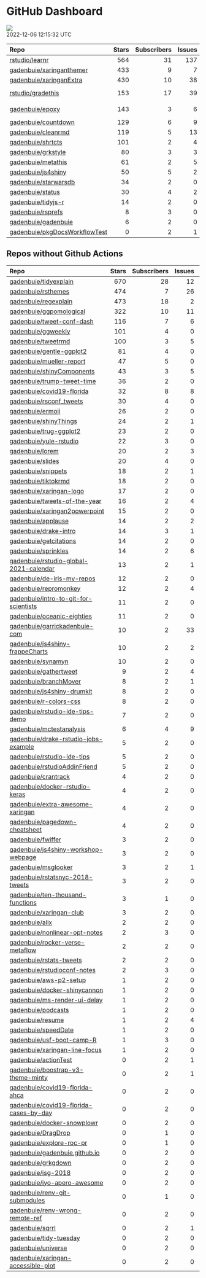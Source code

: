 GitHub Dashboard
================

![](https://github.com/gadenbuie/status/workflows/Render%20Status/badge.svg)  
2022-12-06 12:15:32 UTC

| Repo                                                                              | Stars | Subscribers | Issues | Forks | Status                                                                                                                                                                                                                                                                                                                                                                                                                              | Commit                                                                                                                                                                                       |
|:----------------------------------------------------------------------------------|------:|------------:|-------:|------:|:------------------------------------------------------------------------------------------------------------------------------------------------------------------------------------------------------------------------------------------------------------------------------------------------------------------------------------------------------------------------------------------------------------------------------------|:---------------------------------------------------------------------------------------------------------------------------------------------------------------------------------------------|
| [rstudio/learnr](https://github.com/rstudio/learnr)                               |   564 |          31 |    137 |   226 | [![](https://github.com/rstudio/learnr/workflows/R-CMD-check/badge.svg)](https://github.com/rstudio/learnr/actions/runs/3423117091) [![](https://github.com/rstudio/learnr/workflows/pkgdown/badge.svg)](https://github.com/rstudio/learnr/actions/runs/3423117096)                                                                                                                                                                 | <a href="https://github.com/rstudio/learnr/commit/cb378b274f75568ea0649ce855a752a121d70d77" title="Increment version number to 0.11.2.9000">cb378b</a>                                       |
| [gadenbuie/xaringanthemer](https://github.com/gadenbuie/xaringanthemer)           |   433 |           9 |      7 |    25 | [![](https://github.com/gadenbuie/xaringanthemer/workflows/R-CMD-check/badge.svg)](https://github.com/gadenbuie/xaringanthemer/actions/runs/2896369407) [![](https://github.com/gadenbuie/xaringanthemer/workflows/Package%20Maintenance/badge.svg)](https://github.com/gadenbuie/xaringanthemer/actions/runs/2896369421)                                                                                                           | <a href="https://github.com/gadenbuie/xaringanthemer/commit/85091cd16af5a938b6d927ff5f6b0fe990ee0e63" title="v0.4.2">85091c</a>                                                              |
| [gadenbuie/xaringanExtra](https://github.com/gadenbuie/xaringanExtra)             |   430 |          10 |     38 |    35 | [![](https://github.com/gadenbuie/xaringanExtra/workflows/tic/badge.svg)](https://github.com/gadenbuie/xaringanExtra/actions/runs/3617449197)                                                                                                                                                                                                                                                                                       | <a href="https://github.com/gadenbuie/xaringanExtra/commit/5ebc3f05143ba3f199f63c0ce7e37778115ebb4b" title="v0.7.0 (#180)">5ebc3f</a>                                                        |
| [rstudio/gradethis](https://github.com/rstudio/gradethis)                         |   153 |          17 |     39 |    40 | [![](https://github.com/rstudio/gradethis/workflows/R-CMD-check/badge.svg)](https://github.com/rstudio/gradethis/actions/runs/3333729000) [![](https://github.com/rstudio/gradethis/workflows/Package%20Maintenance/badge.svg)](https://github.com/rstudio/gradethis/actions/runs/3333729029) [![](https://github.com/rstudio/gradethis/workflows/pkgdown/badge.svg)](https://github.com/rstudio/gradethis/actions/runs/3333729001) | <a href="https://github.com/rstudio/gradethis/commit/bd5047b55bdcad6138e212df30f1065071b01ad9" title="Avoid duplication of hint for failing grades in `grade_this_code()` (#325)">bd5047</a> |
| [gadenbuie/epoxy](https://github.com/gadenbuie/epoxy)                             |   143 |           3 |      6 |     7 | [![](https://github.com/gadenbuie/epoxy/workflows/Package%20Maintenance/badge.svg)](https://github.com/gadenbuie/epoxy/actions/runs/2943012440) [![](https://github.com/gadenbuie/epoxy/workflows/R-CMD-check/badge.svg)](https://github.com/gadenbuie/epoxy/actions/runs/2943012432) [![](https://github.com/gadenbuie/epoxy/workflows/pkgdown/badge.svg)](https://github.com/gadenbuie/epoxy/actions/runs/2943012426)             | <a href="https://github.com/gadenbuie/epoxy/commit/6af551fda1a16e8e25671f7a5e8f794869d92837" title="chore: use CRAN release of `and` (#48)">6af551</a>                                       |
| [gadenbuie/countdown](https://github.com/gadenbuie/countdown)                     |   129 |           6 |      9 |    11 | [![](https://github.com/gadenbuie/countdown/workflows/R-CMD-check/badge.svg)](https://github.com/gadenbuie/countdown/actions/runs/2894811247)                                                                                                                                                                                                                                                                                       | <a href="https://github.com/gadenbuie/countdown/commit/ed61a5a97ea596ad1538baeca1887a8c8a8300be" title="docs: Update readme install instructions">ed61a5</a>                                 |
| [gadenbuie/cleanrmd](https://github.com/gadenbuie/cleanrmd)                       |   119 |           5 |     13 |     4 | [![](https://github.com/gadenbuie/cleanrmd/workflows/Package%20Maintenance/badge.svg)](https://github.com/gadenbuie/cleanrmd/actions/runs/2496648519) [![](https://github.com/gadenbuie/cleanrmd/workflows/R-CMD-check/badge.svg)](https://github.com/gadenbuie/cleanrmd/actions/runs/2496648483)                                                                                                                                   | <a href="https://github.com/gadenbuie/cleanrmd/commit/e7657526ef8a333f210dcc1f62932b9f296073df" title="docs: Fix <meta> links to pkg docs">e76575</a>                                        |
| [gadenbuie/shrtcts](https://github.com/gadenbuie/shrtcts)                         |   101 |           2 |      4 |     4 | [![](https://github.com/gadenbuie/shrtcts/workflows/tic/badge.svg)](https://github.com/gadenbuie/shrtcts/actions/runs/3616878349)                                                                                                                                                                                                                                                                                                   | <a href="https://github.com/gadenbuie/shrtcts/commit/12ef67f860ede6e8989abbaeca9147cc73cc3877" title="v0.1.2">12ef67</a>                                                                     |
| [gadenbuie/grkstyle](https://github.com/gadenbuie/grkstyle)                       |    80 |           3 |      3 |    12 | [![](https://github.com/gadenbuie/grkstyle/workflows/R-CMD-check/badge.svg)](https://github.com/gadenbuie/grkstyle/actions/runs/2800870453)                                                                                                                                                                                                                                                                                         | <a href="https://github.com/gadenbuie/grkstyle/commit/2dac4d789cf6db339deaf53e6d20f9262ed3fbb9" title="getOptions --> getOption (#9)">2dac4d</a>                                             |
| [gadenbuie/metathis](https://github.com/gadenbuie/metathis)                       |    61 |           2 |      5 |     3 | [![](https://github.com/gadenbuie/metathis/workflows/R-CMD-check/badge.svg)](https://github.com/gadenbuie/metathis/actions/runs/3616899961) [![](https://github.com/gadenbuie/metathis/workflows/pkgdown/badge.svg)](https://github.com/gadenbuie/metathis/actions/runs/2841200648)                                                                                                                                                 | <a href="https://github.com/gadenbuie/metathis/commit/ec21f8da7e45268d0b8dbec11aadadbd0686df09" title="docs: Redocument with roxygen2 7.2.1">ec21f8</a>                                      |
| [gadenbuie/js4shiny](https://github.com/gadenbuie/js4shiny)                       |    50 |           5 |      2 |     2 | [![](https://github.com/gadenbuie/js4shiny/workflows/tic/badge.svg)](https://github.com/gadenbuie/js4shiny/actions/runs/3616870405)                                                                                                                                                                                                                                                                                                 | <a href="https://github.com/gadenbuie/js4shiny/commit/e7d2e9b55032452f532c8dc9ad069edd16b811ed" title="Match pkgdown docs to my site styles (#21)">e7d2e9</a>                                |
| [gadenbuie/starwarsdb](https://github.com/gadenbuie/starwarsdb)                   |    34 |           2 |      0 |     2 | [![](https://github.com/gadenbuie/starwarsdb/workflows/tic/badge.svg)](https://github.com/gadenbuie/starwarsdb/actions/runs/3618487966)                                                                                                                                                                                                                                                                                             | <a href="https://github.com/gadenbuie/starwarsdb/commit/b6339df02e2a2394120ddf36d74b746d1f141f33" title="Update {tic} badge in README (#5)">b6339d</a>                                       |
| [gadenbuie/status](https://github.com/gadenbuie/status)                           |    30 |           4 |      2 |     6 | [![](https://github.com/gadenbuie/status/workflows/Render%20Status/badge.svg)](https://github.com/gadenbuie/status/actions/runs/3629392632)                                                                                                                                                                                                                                                                                         | <a href="https://github.com/gadenbuie/status/commit/2fd36deb8690509ead8eb18aa84a6959f1f90009" title="[status] 2022-12-05 12:17:44 UTC">2fd36d</a>                                            |
| [gadenbuie/tidyjs-r](https://github.com/gadenbuie/tidyjs-r)                       |    14 |           2 |      0 |     1 | [![](https://github.com/gadenbuie/tidyjs-r/workflows/.github/workflows/update-tidyjs.yaml/badge.svg)](https://github.com/gadenbuie/tidyjs-r/actions/runs/3616004340)                                                                                                                                                                                                                                                                | <a href="https://github.com/gadenbuie/tidyjs-r/commit/6f9bc76fa2b6c0bd123950d49bc25155123098e9" title="v2.5.2">6f9bc7</a>                                                                    |
| [gadenbuie/rsprefs](https://github.com/gadenbuie/rsprefs)                         |     8 |           3 |      0 |     0 | [![](https://github.com/gadenbuie/rsprefs/workflows/R-CMD-check/badge.svg)](https://github.com/gadenbuie/rsprefs/actions/runs/3329511543) [![](https://github.com/gadenbuie/rsprefs/workflows/pkgdown/badge.svg)](https://github.com/gadenbuie/rsprefs/actions/runs/3329511560)                                                                                                                                                     | <a href="https://github.com/gadenbuie/rsprefs/commit/36a573b4f36cdf72b6ca212e5688dbbde4932803" title="Re-document">36a573</a>                                                                |
| [gadenbuie/gadenbuie](https://github.com/gadenbuie/gadenbuie)                     |     6 |           2 |      0 |     6 | [![](https://github.com/gadenbuie/gadenbuie/workflows/Metrics/badge.svg)](https://github.com/gadenbuie/gadenbuie/actions/runs/3628992293)                                                                                                                                                                                                                                                                                           | <a href="https://github.com/gadenbuie/gadenbuie/commit/56d1bdd3c8e47b8947282673a064de79f1b486c2" title="Update github-metrics.svg - [Skip GitHub Action]">56d1bd</a>                         |
| [gadenbuie/pkgDocsWorkflowTest](https://github.com/gadenbuie/pkgDocsWorkflowTest) |     0 |           2 |      1 |     0 | [![](https://github.com/gadenbuie/pkgDocsWorkflowTest/workflows/pkgdown/badge.svg)](https://github.com/gadenbuie/pkgDocsWorkflowTest/actions/runs/2183678548)                                                                                                                                                                                                                                                                       | <a href="https://github.com/gadenbuie/pkgDocsWorkflowTest/commit/ea84ec2d65abc5b1c640e54d029111f2b9832402" title="test rmarkdon situation">ea84ec</a>                                        |

## Repos without Github Actions

| Repo                                                                                                | Stars | Subscribers | Issues | Forks |
|:----------------------------------------------------------------------------------------------------|------:|------------:|-------:|------:|
| [gadenbuie/tidyexplain](https://github.com/gadenbuie/tidyexplain)                                   |   670 |          28 |     12 |   121 |
| [gadenbuie/rsthemes](https://github.com/gadenbuie/rsthemes)                                         |   474 |           7 |     26 |    39 |
| [gadenbuie/regexplain](https://github.com/gadenbuie/regexplain)                                     |   473 |          18 |      2 |    24 |
| [gadenbuie/ggpomological](https://github.com/gadenbuie/ggpomological)                               |   322 |          10 |     11 |    21 |
| [gadenbuie/tweet-conf-dash](https://github.com/gadenbuie/tweet-conf-dash)                           |   116 |           7 |      6 |    74 |
| [gadenbuie/ggweekly](https://github.com/gadenbuie/ggweekly)                                         |   101 |           4 |      0 |    10 |
| [gadenbuie/tweetrmd](https://github.com/gadenbuie/tweetrmd)                                         |   100 |           3 |      5 |    13 |
| [gadenbuie/gentle-ggplot2](https://github.com/gadenbuie/gentle-ggplot2)                             |    81 |           4 |      0 |    19 |
| [gadenbuie/mueller-report](https://github.com/gadenbuie/mueller-report)                             |    47 |           5 |      0 |    26 |
| [gadenbuie/shinyComponents](https://github.com/gadenbuie/shinyComponents)                           |    43 |           3 |      5 |     4 |
| [gadenbuie/trump-tweet-time](https://github.com/gadenbuie/trump-tweet-time)                         |    36 |           2 |      0 |     0 |
| [gadenbuie/covid19-florida](https://github.com/gadenbuie/covid19-florida)                           |    32 |           8 |      8 |     9 |
| [gadenbuie/rsconf_tweets](https://github.com/gadenbuie/rsconf_tweets)                               |    30 |           4 |      0 |    13 |
| [gadenbuie/ermoji](https://github.com/gadenbuie/ermoji)                                             |    26 |           2 |      0 |     0 |
| [gadenbuie/shinyThings](https://github.com/gadenbuie/shinyThings)                                   |    24 |           2 |      1 |     3 |
| [gadenbuie/trug-ggplot2](https://github.com/gadenbuie/trug-ggplot2)                                 |    23 |           2 |      0 |     7 |
| [gadenbuie/yule-rstudio](https://github.com/gadenbuie/yule-rstudio)                                 |    22 |           3 |      0 |     9 |
| [gadenbuie/lorem](https://github.com/gadenbuie/lorem)                                               |    20 |           2 |      3 |     2 |
| [gadenbuie/slides](https://github.com/gadenbuie/slides)                                             |    20 |           4 |      0 |    14 |
| [gadenbuie/snippets](https://github.com/gadenbuie/snippets)                                         |    18 |           2 |      1 |     6 |
| [gadenbuie/tiktokrmd](https://github.com/gadenbuie/tiktokrmd)                                       |    18 |           2 |      0 |     0 |
| [gadenbuie/xaringan-logo](https://github.com/gadenbuie/xaringan-logo)                               |    17 |           2 |      0 |    17 |
| [gadenbuie/tweets-of-the-year](https://github.com/gadenbuie/tweets-of-the-year)                     |    16 |           2 |      4 |     2 |
| [gadenbuie/xaringan2powerpoint](https://github.com/gadenbuie/xaringan2powerpoint)                   |    15 |           2 |      0 |     0 |
| [gadenbuie/applause](https://github.com/gadenbuie/applause)                                         |    14 |           2 |      2 |     1 |
| [gadenbuie/drake-intro](https://github.com/gadenbuie/drake-intro)                                   |    14 |           3 |      1 |     5 |
| [gadenbuie/getcitations](https://github.com/gadenbuie/getcitations)                                 |    14 |           2 |      0 |     4 |
| [gadenbuie/sprinkles](https://github.com/gadenbuie/sprinkles)                                       |    14 |           2 |      6 |     1 |
| [gadenbuie/rstudio-global-2021-calendar](https://github.com/gadenbuie/rstudio-global-2021-calendar) |    13 |           2 |      1 |     4 |
| [gadenbuie/de-iris-my-repos](https://github.com/gadenbuie/de-iris-my-repos)                         |    12 |           2 |      0 |     0 |
| [gadenbuie/repromonkey](https://github.com/gadenbuie/repromonkey)                                   |    12 |           2 |      4 |     0 |
| [gadenbuie/intro-to-git-for-scientists](https://github.com/gadenbuie/intro-to-git-for-scientists)   |    11 |           2 |      0 |     2 |
| [gadenbuie/oceanic-eighties](https://github.com/gadenbuie/oceanic-eighties)                         |    11 |           2 |      0 |     5 |
| [gadenbuie/garrickadenbuie-com](https://github.com/gadenbuie/garrickadenbuie-com)                   |    10 |           2 |     33 |     5 |
| [gadenbuie/js4shiny-frappeCharts](https://github.com/gadenbuie/js4shiny-frappeCharts)               |    10 |           2 |      2 |     3 |
| [gadenbuie/synamyn](https://github.com/gadenbuie/synamyn)                                           |    10 |           2 |      0 |     0 |
| [gadenbuie/gathertweet](https://github.com/gadenbuie/gathertweet)                                   |     9 |           2 |      4 |     2 |
| [gadenbuie/branchMover](https://github.com/gadenbuie/branchMover)                                   |     8 |           2 |      1 |     2 |
| [gadenbuie/js4shiny-drumkit](https://github.com/gadenbuie/js4shiny-drumkit)                         |     8 |           2 |      0 |     1 |
| [gadenbuie/r-colors-css](https://github.com/gadenbuie/r-colors-css)                                 |     8 |           2 |      0 |     2 |
| [gadenbuie/rstudio-ide-tips-demo](https://github.com/gadenbuie/rstudio-ide-tips-demo)               |     7 |           2 |      0 |     2 |
| [gadenbuie/mctestanalysis](https://github.com/gadenbuie/mctestanalysis)                             |     6 |           4 |      9 |     2 |
| [gadenbuie/drake-rstudio-jobs-example](https://github.com/gadenbuie/drake-rstudio-jobs-example)     |     5 |           2 |      0 |     0 |
| [gadenbuie/rstudio-ide-tips](https://github.com/gadenbuie/rstudio-ide-tips)                         |     5 |           2 |      0 |     1 |
| [gadenbuie/rstudioAddinFriend](https://github.com/gadenbuie/rstudioAddinFriend)                     |     5 |           2 |      0 |     0 |
| [gadenbuie/crantrack](https://github.com/gadenbuie/crantrack)                                       |     4 |           2 |      0 |     1 |
| [gadenbuie/docker-rstudio-keras](https://github.com/gadenbuie/docker-rstudio-keras)                 |     4 |           2 |      0 |     1 |
| [gadenbuie/extra-awesome-xaringan](https://github.com/gadenbuie/extra-awesome-xaringan)             |     4 |           2 |      0 |     3 |
| [gadenbuie/pagedown-cheatsheet](https://github.com/gadenbuie/pagedown-cheatsheet)                   |     4 |           2 |      0 |     0 |
| [gadenbuie/fwiffer](https://github.com/gadenbuie/fwiffer)                                           |     3 |           2 |      0 |     0 |
| [gadenbuie/js4shiny-workshop-webpage](https://github.com/gadenbuie/js4shiny-workshop-webpage)       |     3 |           2 |      0 |     5 |
| [gadenbuie/msglooker](https://github.com/gadenbuie/msglooker)                                       |     3 |           2 |      1 |     0 |
| [gadenbuie/rstatsnyc-2018-tweets](https://github.com/gadenbuie/rstatsnyc-2018-tweets)               |     3 |           2 |      0 |     0 |
| [gadenbuie/ten-thousand-functions](https://github.com/gadenbuie/ten-thousand-functions)             |     3 |           1 |      0 |     0 |
| [gadenbuie/xaringan-club](https://github.com/gadenbuie/xaringan-club)                               |     3 |           2 |      0 |     0 |
| [gadenbuie/alix](https://github.com/gadenbuie/alix)                                                 |     2 |           2 |      0 |     0 |
| [gadenbuie/nonlinear-opt-notes](https://github.com/gadenbuie/nonlinear-opt-notes)                   |     2 |           3 |      0 |     3 |
| [gadenbuie/rocker-verse-metaflow](https://github.com/gadenbuie/rocker-verse-metaflow)               |     2 |           2 |      0 |     0 |
| [gadenbuie/rstats-tweets](https://github.com/gadenbuie/rstats-tweets)                               |     2 |           2 |      0 |     0 |
| [gadenbuie/rstudioconf-notes](https://github.com/gadenbuie/rstudioconf-notes)                       |     2 |           3 |      0 |     0 |
| [gadenbuie/aws-p2-setup](https://github.com/gadenbuie/aws-p2-setup)                                 |     1 |           2 |      0 |     0 |
| [gadenbuie/docker-shinycannon](https://github.com/gadenbuie/docker-shinycannon)                     |     1 |           2 |      0 |     0 |
| [gadenbuie/ms-render-ui-delay](https://github.com/gadenbuie/ms-render-ui-delay)                     |     1 |           2 |      0 |     0 |
| [gadenbuie/podcasts](https://github.com/gadenbuie/podcasts)                                         |     1 |           2 |      0 |     0 |
| [gadenbuie/resume](https://github.com/gadenbuie/resume)                                             |     1 |           2 |      4 |     0 |
| [gadenbuie/speedDate](https://github.com/gadenbuie/speedDate)                                       |     1 |           2 |      0 |     1 |
| [gadenbuie/usf-boot-camp-R](https://github.com/gadenbuie/usf-boot-camp-R)                           |     1 |           3 |      0 |     3 |
| [gadenbuie/xaringan-line-focus](https://github.com/gadenbuie/xaringan-line-focus)                   |     1 |           2 |      0 |     0 |
| [gadenbuie/actionTest](https://github.com/gadenbuie/actionTest)                                     |     0 |           2 |      1 |     0 |
| [gadenbuie/boostrap-v3-theme-minty](https://github.com/gadenbuie/boostrap-v3-theme-minty)           |     0 |           2 |      1 |     1 |
| [gadenbuie/covid19-florida-ahca](https://github.com/gadenbuie/covid19-florida-ahca)                 |     0 |           2 |      0 |     0 |
| [gadenbuie/covid19-florida-cases-by-day](https://github.com/gadenbuie/covid19-florida-cases-by-day) |     0 |           2 |      0 |     0 |
| [gadenbuie/docker-snowplowr](https://github.com/gadenbuie/docker-snowplowr)                         |     0 |           2 |      0 |     0 |
| [gadenbuie/DragDrop](https://github.com/gadenbuie/DragDrop)                                         |     0 |           1 |      0 |     0 |
| [gadenbuie/explore-roc-pr](https://github.com/gadenbuie/explore-roc-pr)                             |     0 |           1 |      0 |     0 |
| [gadenbuie/gadenbuie.github.io](https://github.com/gadenbuie/gadenbuie.github.io)                   |     0 |           2 |      0 |     0 |
| [gadenbuie/grkgdown](https://github.com/gadenbuie/grkgdown)                                         |     0 |           2 |      0 |     0 |
| [gadenbuie/isg-2018](https://github.com/gadenbuie/isg-2018)                                         |     0 |           2 |      0 |     0 |
| [gadenbuie/iyo-apero-awesome](https://github.com/gadenbuie/iyo-apero-awesome)                       |     0 |           2 |      0 |     0 |
| [gadenbuie/renv-git-submodules](https://github.com/gadenbuie/renv-git-submodules)                   |     0 |           1 |      0 |     0 |
| [gadenbuie/renv-wrong-remote-ref](https://github.com/gadenbuie/renv-wrong-remote-ref)               |     0 |           2 |      0 |     0 |
| [gadenbuie/sqrrl](https://github.com/gadenbuie/sqrrl)                                               |     0 |           2 |      1 |     1 |
| [gadenbuie/tidy-tuesday](https://github.com/gadenbuie/tidy-tuesday)                                 |     0 |           2 |      0 |     0 |
| [gadenbuie/universe](https://github.com/gadenbuie/universe)                                         |     0 |           2 |      0 |     0 |
| [gadenbuie/xaringan-accessible-plot](https://github.com/gadenbuie/xaringan-accessible-plot)         |     0 |           2 |      0 |     0 |
